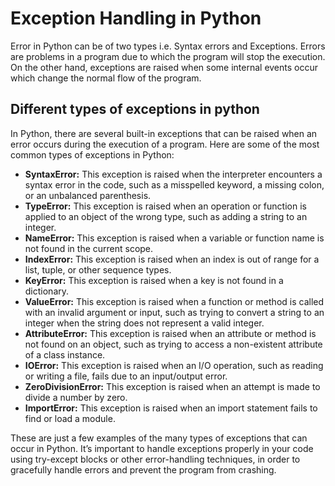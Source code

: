 # Exception Handling in Python

Error in Python can be of two types i.e. Syntax errors and Exceptions. Errors are problems in a program due to which the program will stop the execution. On the other hand, exceptions are raised when some internal events occur which change the normal flow of the program. 

## Different types of exceptions in python

In Python, there are several built-in exceptions that can be raised when an error occurs during the execution of a program. Here are some of the most common types of exceptions in Python:

- **SyntaxError:** This exception is raised when the interpreter encounters a syntax error in the code, such as a misspelled keyword, a missing colon, or an unbalanced parenthesis.
- **TypeError:** This exception is raised when an operation or function is applied to an object of the wrong type, such as adding a string to an integer.
- **NameError:** This exception is raised when a variable or function name is not found in the current scope.
- **IndexError:** This exception is raised when an index is out of range for a list, tuple, or other sequence types.
- **KeyError:** This exception is raised when a key is not found in a dictionary.
- **ValueError:** This exception is raised when a function or method is called with an invalid argument or input, such as trying to convert a string to an integer when the string does not represent a valid integer.
- **AttributeError:** This exception is raised when an attribute or method is not found on an object, such as trying to access a non-existent attribute of a class instance.
- **IOError:** This exception is raised when an I/O operation, such as reading or writing a file, fails due to an input/output error.
- **ZeroDivisionError:** This exception is raised when an attempt is made to divide a number by zero.
- **ImportError:** This exception is raised when an import statement fails to find or load a module.

These are just a few examples of the many types of exceptions that can occur in Python. It’s important to handle exceptions properly in your code using try-except blocks or other error-handling techniques, in order to gracefully handle errors and prevent the program from crashing.
